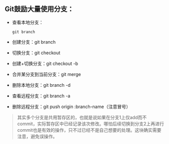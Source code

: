 ## Git鼓励大量使用分支：

- 查看本地分支：

  ```
  git branch
  ```

- 创建分支：git branch <name>

- 切换分支：git checkout <name>

- 创建+切换分支：git checkout -b <name>

- 合并某分支到当前分支：git merge <name>

- 删除本地分支：git branch -d <name>

- 查看远程分支：git branch -a

- 删除远程分支：git push origin :branch-name（注意冒号）

> 其实多个分支是共用暂存区的，也就是说如果在分支1上仅add而不commit，实际暂存区中已经记录该次修改。哪怕后续切换到分支2上再进行commit也是有效的操作，只不过已经不是自己想要的处理。这块确实需要注意，避免误操作。